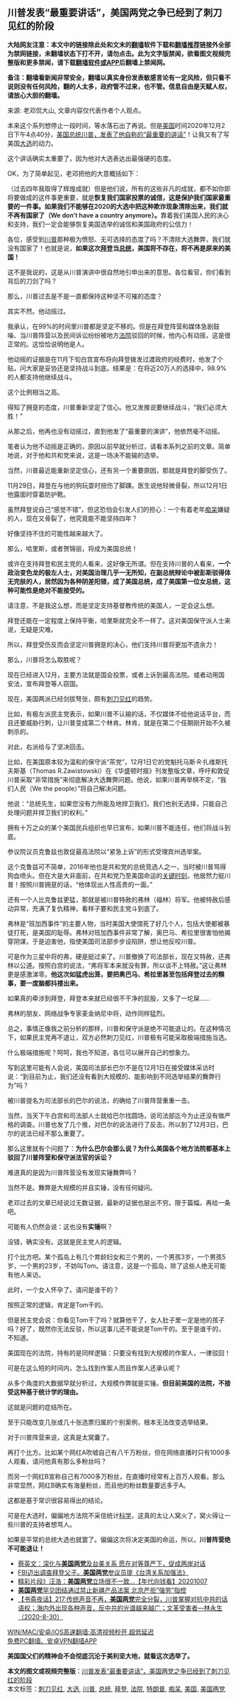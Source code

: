  <h2>川普发表“最重要讲话”，美国两党之争已经到了刺刀见红的阶段</h2> <p class="notice"><b>大陆网友注意：本文中的链接除此处和文末的<a href="https://github.com/bannedbook/fanqiang" >翻墙</a>软件下载和<a href="https://github.com/killgcd/justmysocks/blob/master/README.md">翻墙推荐</a>链接外全部为禁网链接，未翻墙状态下打不开，请勿点击。此为文字版禁闻，欲看图文视频完整版和更多禁闻，请下载<a href="https://github.com/bannedbook/fanqiang">翻墙软件或APP</a>后翻墙上禁闻网。</p><p>备注：翻墙看新闻非常安全，翻墙以真实身份发表敏感言论有一定风险，但只看不说则没有任何风险，翻的人太多，政府管不过来，也不管。信息自由是天赋人权，请放心大胆的翻墙。</b></p>  <div class="entry"> <p></p> <p>来源: 老邓侃大山, 文章内容仅代表作者个人观点。</p> <p>本来这个系列想停止一段时间，等水落石出了再说。但是<a href="https://www.bannedbook.org/bnews/tag/%e7%be%8e%e5%9b%bd/" class="st_tag internal_tag" rel="tag" title="标签 美国 下的日志">美国</a>时间2020年12月2日下午4点40分，<a href="https://www.bannedbook.org/bnews/comments/20201203/1441124.html">美国总统川普，发表了他自称的“最重要的讲话”</a>！让我又有了写美国<a href="https://www.bannedbook.org/bnews/tag/%e5%a4%a7%e9%80%89/" class="st_tag internal_tag" rel="tag" title="标签 大选 下的日志">大选</a>的动力。</p> <p>这个讲话确实太重要了，因为他对大选表达出最强硬的态度。</p> <p>OK，为了简单起见，老邓把他的大意概括如下：</p> <p>（过去四年我取得了辉煌成就）但是他们说，所有的这些非凡的成就，都不如你即将要做成的这件事更重要，就是<strong style="font-weight: 600;">恢复我们国家投票的诚信，</strong><strong style="font-weight: 600;">这是保护我们国家最重要的一件事。如果我们不能够在2020的大选中把这种欺诈现象清除出来，我们就不再有国家了（We don&#8217;t have a country anymore）。</strong>靠着我们美国人民的决心和支持，我们一定会能够恢复美国选举的诚信和美国政府的公信力！</p> <p>各位，感受到<a href="https://www.bannedbook.org/bnews/tag/%e5%b7%9d%e6%99%ae/" class="st_tag internal_tag" rel="tag" title="标签 川普 下的日志">川普</a>那种极为愤怒、无可选择的态度了吗？不清除大选舞弊，我们就没有国家了！也就是说，<strong style="font-weight: 600;">如果这次<a href="https://www.bannedbook.org/bnews/tag/%e6%8b%9c%e7%99%bb/" class="st_tag internal_tag" rel="tag" title="标签 拜登 下的日志">拜登</a>当<a href="https://www.bannedbook.org/bnews/tag/%e6%80%bb%e7%bb%9f/" class="st_tag internal_tag" rel="tag" title="标签 总统 下的日志">总统</a>，美国将不存在，将不再是原来的美国！</strong></p> <p>这不是我说的，这是从川普演讲中很自然地引申出来的意思。各位看官，你们看到背后的刀剑了吗？</p> <p>那么，川普过去是不是一直都保持这种坚不可摧的态度？</p> <p>其实不然。他动摇过。</p> <p>我承认，在99%的时间里川普都是坚定不移的。但是在拜登阵营和媒体急剧鼓噪、当川普阵营以及民间诉讼纷纷被地方<a href="https://www.bannedbook.org/bnews/tag/%e6%b3%95%e9%99%a2/" class="st_tag internal_tag" rel="tag" title="标签 法院 下的日志">法院</a>驳回的时候，他内心有动摇，这是很正常的。这恰恰说明他是人。</p> <p>他动摇的证据是在11月下旬白宫宣布将向拜登拨发过渡政府的经费时，他发了个贴，问大家是妥协还是坚持战斗到底。结果是：在将近20万人的选择中，98.9%的人都支持他继续战斗。</p> <p>这个比例相当之高。</p> <p>得知了拥趸的态度，川普重新坚定了信心。他又发推说要继续战斗，“我们必须大胜！”<br /> </p> <p>从那之后，他再也没有动摇过，直到他发了“最重要的演讲”，他依然毫不动摇。</p> <p>笔者认为他不动摇是正确的，原因以前早就分析过，请看本系列之前的文章。简单地说，对于他和共和党来说，这是一场决不能输的选举。</p> <p>当然，川普最近能重新坚定信心，还有另一个重要原因，那就是拜登的脚受伤了。</p> <p>11月29日，拜登在与他的狗玩耍时扭伤了脚踝。医生说他轻微骨裂，所以12月1日他露面时穿着防护靴。</p> <p></p>  <p>虽然拜登说自己“感觉不错”，但这恐怕会引发人们的担心：一个有着老年<a href="https://www.bannedbook.org/bnews/tag/%E7%97%B4%E5%91%86/" class="st_tag internal_tag" rel="tag" title="标签 痴呆 下的日志">痴呆</a>嫌疑的人，现在又骨裂了，他究竟能不能坚持四年？</p> <p>好像坚持不住的可能性越来越大了。</p> <p>那么，哈里斯，或者贺锦丽，将成为美国总统！</p> <p></p> <p>或许在支持拜登和民主党的人看来，这好像无所谓。但在支持川普的人看来，<strong style="font-weight: 600;">一个政治变色龙的极左人士，对美国治理几乎一无所知，在副总统辩论中被彭斯驳得体无完肤的人，居然因为各种阴差阳错，成了美国总统，成了美国第一位女总统，这种可能性是绝对不能接受的。</strong></p> <p>请注意，不是我这么想，而是坚定支持基督教传统的美国人，一定会这么想。</p> <p>拜登还能在一定程度上保持平衡，哈里斯就完全不一样了。这对美国保守派人士来说，无疑是灾难。</p> <p>所以，拜登受伤反而会坚定川普拥趸的决心，他们支持川普将更加不遗余力！</p> <p>那么，川普将怎么取胜呢？</p> <p>现在已经进入12月，主要方法就是国会投票，或者上诉到最高法院。或者动用国安法，宣布拜登等人窃国。</p> <p>现在，美国两派已经剑拔弩张，颇有<a href="https://www.bannedbook.org/bnews/tag/%E5%88%BA%E5%88%80%E8%A7%81%E7%BA%A2/" class="st_tag internal_tag" rel="tag" title="标签 刺刀见红 下的日志">刺刀见红</a>的趋势。</p> <p>比如，有极左派民主党表示，如果川普不认输的话，不仅媒体不给他说话平台，而且还要威胁行刺，让川普变成第二个林肯。林肯，就是在第二个任期刚开始不久被刺杀的。</p> <p>对此，右派给与了坚决回击。</p> <p>比如，在美国原本较为温和的保守派“茶党”，12月1日它的党魁托马斯·R·扎维斯托夫斯基（Thomas R.Zawistowski）在《华盛顿时报》刊发整版文章，呼吁和敦促川普采取“非常措施”来彻底解决大选舞弊问题。他说，如果川普再举棋不定，“我们人民（We the people）”将自己解决问题。</p> <p></p> <p>他说：“总统先生，如果您没有力所能及地捍卫我们，我们也别无选择，只能自己处理问题并捍卫我们的权利。”</p> <p>拥有十万之众的某个美国民兵组织也早已宣布，如果川普不能连任，他们将战斗到底。</p> <p>参议院议员克鲁兹也敦促最高法院以“紧急上诉”的形式受理宾州选举案。</p> <p></p>  <p>这个克鲁兹可不简单，2016年他也是共和党的总统竞选人之一，当时被川普骂得狗血喷头。但在大是大非面前，在共和党乃至美国命运的<span class='wp_keywordlink'><a href="https://www.bannedbook.org/forum2/topic151.html" title="关键时刻：李鹏日记" target="_blank">关键时刻</a></span>，他居然力挺川普！按照川普拥趸的话，“他体现出人性高贵的一面。”</p> <p>还有一个人比克鲁兹更猛，那就是被川普特赦的弗林（福林）将军。他被特赦后感动异常，充满了复仇精神，看样子要和民主党斗到底了。</p> <p></p> <p>弗林是“班加西事件”的主要人物，当时美国大使馆死了好几个人，包括大使都被暴徒打死，是美国的耻辱。弗林对班加西事件非常了解，奥巴马、希拉里很害怕他揭穿阴谋，于是迫害他，指使美国司法部步步设陷阱，想让他反咬川普。</p> <p>可是作为三星中将的弗，硬是挺过来了。川普撤换了司法部长，现在又特赦，还弗林以公道。按照白宫的说法，“弗将军本来就没有罪，所以谈不上特赦。”这让弗林更是感激涕零。<strong style="font-weight: 600;">他这次如猛虎出笼，要把奥巴马、希拉里甚至包括拜登过去的糗事，要一度脑都抖搂出来。</strong></p> <p>如果真的牵涉到拜登，拜登本来就已经很不干净的屁股，又多了一坨屎……</p> <p>弗林的朋友、网络战争专家麦金纳尼中将，动作同样猛烈。</p> <p></p> <p>总之，事情正像我之前分析的那样，川普和保守派是绝不可能退让的。在这种情况下，如果民主党再不退让，双方必然刺刀见红，川普极有可能采取极端措施当选。</p> <p>什么极端措施呢？呵呵，我也不知道，各位可以展开自己的想象力。</p> <p>写到这里可能有人会说，美国司法部长巴尔不是在12月1日在接受媒体采访时说：“到目前为止，我们还没有看到大规模的、能影响到不同选举结果的舞弊行为”吗？</p> <p>被川普提名为司法部长的巴尔的说法，的确给了川普阵营重重一击。</p> <p></p> <p>当然，当天下午白宫和司法部人士就给巴尔找圆场，说司法部迄今为止还没有做严格的调查。川普也发了几个推，对巴尔的说法进行了反击。所以到了12月3日，巴尔的说法已经不那么重要了。</p> <p>那么这里就有个问题了：<strong style="font-weight: 600;">为什么巴尔会那么说？为什么美国各个地方法院都基本上驳回了川普阵营和保守派法官的诉讼？</strong></p> <p>难道真的是因为川普阵营没有发现实锤舞弊吗？</p> <p>当然不是。舞弊是大规模的并且实锤，没有任何疑问。</p> <p>老邓过去的文章已经说过无数证据，最新的证据也层出不穷。限于篇幅，再给一条吧。</p> <p></p>  <p>可能有人仍然会说：这也没有<strong style="font-weight: 600;">实锤</strong>啊？</p> <p>没错，确实没有。这就是民主党人的逻辑。</p> <p>打个比方吧。某个孤岛上有几个育龄妇女和三个男的，一个男孩3岁，一个男孩5岁，一个男的23岁，不妨叫Tom。请注意，这是一个孤岛，除了这些人绝无可能有他人来访。</p> <p>此时，一个女人怀孕了。请问是谁干的？</p> <p>按照正常的逻辑，肯定是Tom干的。</p> <p>但是民主党会说：你看见Tom干了吗？就算他干了，女人肚子里一定是他的孩子吗？好了，既然你无法反驳，所以这事儿还不能说是Tom干的。至于是谁干的，不知道。</p> <p>美国现在的法院，持有的是同样逻辑：只要没有找到大规模的作案人，一律驳回！</p> <p>可是在这么短的时间内，怎么找到作案人而且作案人还承认呢？</p> <p>从多个角度的大数据早就分析过，大规模作弊就是实锤。<strong style="font-weight: 600;">但目前美国的法院，不接受这种基于统计学的理由。</strong></p> <p>这就是问题的症结所在。</p> <p>至于只能改变几张或几十张选票归属的个别案例，根本无法改变选举结果。</p> <p>对于川普阵营来说，这真是太窝囊了。</p> <p>再打个比方。比如某个网红A吹嘘自己有八千万粉丝，但在网络直播时只有1000多人观看，请问他真有那么多粉丝吗？</p> <p>而另一个网红B宣称自己有7000多万粉丝，在直播时经常有上百万人观看。那么非常显然，网红B确实有海量粉丝，而且他的粉丝数量要远多于A。</p> <p>这都是基于常识很容易得出的结论。</p> <p>可是在大选时，偏偏地方法院不采信统计<span class='wp_keywordlink'><a href="https://www.bannedbook.org/forum11/topic309.html" title="禁片：“科学”的棍子" target="_blank">科学</a></span>，这真的太让人窝火了，窝火得让一些川普的支持者想骂人。</p> <p></p> <p>如果是平常的总统大选也就罢了。偏偏这次将决定美国的命运，所以，<strong style="font-weight: 600;">川普阵营绝不可能退让！</strong></p> <p></p>  <ul class='op-related-articles' title='相关阅读'> <li><a href='https://www.bannedbook.org/bnews/worldnews/usa/20201031/1423527.html' target='_blank'>蔡英文：深化与<b>美国两党</b>及台美关系 愿在对等尊严下，促成两岸对话</a></li> <li><a href='https://www.bannedbook.org/bnews/taiwannews/20201026/1420400.html' target='_blank'>FBI迈出调查拜登父子。<b>美国两党</b>参议员提《台湾关系加强法》</a></li> <li><a href='https://www.bannedbook.org/bnews/taiwannews/20201007/1409795.html' target='_blank'>精彩片段》汪浩：<b>美国两党</b>立场很不一致...【年代向钱看】20201007</a></li> <li><a href='https://www.bannedbook.org/bnews/headline/20200923/1401872.html' target='_blank'><b>美国两党</b>罕见团结通过禁止新疆产品法案 北京严拒“强劳”指控</a></li> <li><a href='https://www.bannedbook.org/bnews/bannedvideo/20200904/1391080.html' target='_blank'>【书斋夜话】217:传统声音不再，<b>美国两党</b>完全分裂，川普掌握对抗中共的话语权；海内外出现各种声音，反中共的光谱越来越广；文革受害者—林永生（2020-8-30）</a></li> </ul> <p class="texttj"> <a href="https://github.com/bannedbook/fanqiang/wiki/V2ray%E6%9C%BA%E5%9C%BA" target="_blank">WIN/MAC/安卓/iOS高速翻墙:高清视频秒开,超低延迟</a><br/> <a href="https://github.com/bannedbook/fanqiang/wiki/%E7%A6%81%E9%97%BB%E7%BD%91%E5%AE%89%E5%8D%93%E7%BF%BB%E5%A2%99%E6%96%B0%E9%97%BBAPP" target="_blank">免费PC翻墙、安卓VPN翻墙APP</a></p><p><strong style="font-weight: 600;">美国国父们的精神会不会彻底沉沦于美利坚大地，就看这次选举了。</strong></p><a name='sharetosocial'></a>       <div><b>本文的图文或视频完整版</b>：<a href='https://www.bannedbook.org/bnews/cbnews/20201204/1441868.html'>川普发表“最重要讲话”，美国两党之争已经到了刺刀见红的阶段</a></div>  </div><!--END ENTRY--> <div class="postfooter"> <div>本文标签：<a href="https://www.bannedbook.org/bnews/tag/%E5%88%BA%E5%88%80%E8%A7%81%E7%BA%A2/" rel="tag">刺刀见红</a>, <a href="https://www.bannedbook.org/bnews/tag/%e5%a4%a7%e9%80%89/" rel="tag">大选</a>, <a href="https://www.bannedbook.org/bnews/tag/%e5%b7%9d%e6%99%ae/" rel="tag">川普</a>, <a href="https://www.bannedbook.org/bnews/tag/%e6%80%bb%e7%bb%9f/" rel="tag">总统</a>, <a href="https://www.bannedbook.org/bnews/tag/%e6%8b%9c%e7%99%bb/" rel="tag">拜登</a>, <a href="https://www.bannedbook.org/bnews/tag/%e6%b3%95%e9%99%a2/" rel="tag">法院</a>, <a href="https://www.bannedbook.org/bnews/tag/%e7%89%b9%e6%9c%97%e6%99%ae/" rel="tag">特朗普</a>, <a href="https://www.bannedbook.org/bnews/tag/%E7%97%B4%E5%91%86/" rel="tag">痴呆</a>, <a href="https://www.bannedbook.org/bnews/tag/%e7%be%8e%e5%9b%bd/" rel="tag">美国</a>, <a href="https://www.bannedbook.org/bnews/tag/%E7%BE%8E%E5%9B%BD%E4%B8%A4%E5%85%9A/" rel="tag">美国两党</a></div>  </div><!--END POSTFOOTER--> 